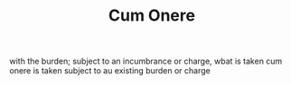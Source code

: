 ---
title: Cum Onere
letter: C
permalink: "/definitions/bld-cum-onere.html"
body: with the burden; subject to an incumbrance or charge, wbat is taken cum onere
  is taken subject to au existing burden or charge
published_at: '2018-07-07'
source: Black's Law Dictionary 2nd Ed (1910)
layout: post
---